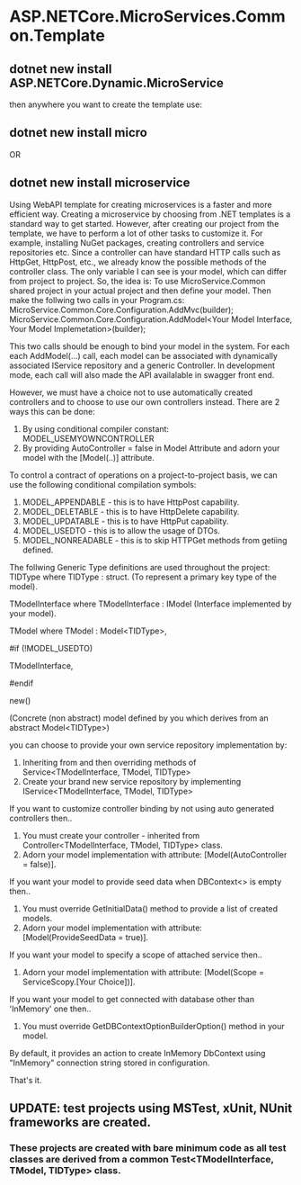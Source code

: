# ASP.NETCore.MicroServices.Common.Template

## dotnet new install ASP.NETCore.Dynamic.MicroService 

then anywhere you want to create the template use:

## dotnet new install micro
OR
## dotnet new install microservice

Using WebAPI template for creating microservices is a faster and more efficient way.
Creating a microservice by choosing from .NET templates is a standard way to get started. 
However, after creating our project from the template, we have to perform a lot of other tasks to customize it. 
For example, installing NuGet packages, creating controllers and service repositories etc. 
Since a controller can have standard HTTP calls such as HttpGet, HttpPost, etc., we already know the possible methods of the controller class. 
The only variable I can see is your model, which can differ from project to project. 
So, the idea is: To use MicroService.Common shared project in your actual project and then define your model.
Then make the follwing two calls in your Program.cs:
MicroService.Common.Core.Configuration.AddMvc(builder);
MicroService.Common.Core.Configuration.AddModel\<Your Model Interface, Your Model Implemetation\>(builder);

This two calls should be enough to bind your model in the system.
For each each AddModel(...) call, each model can be associated with dynamically associated IService repository and a generic Controller.
In development mode, each call will also made the API availalable in swagger front end.

However, we must have a choice not to use automatically created controllers and to choose to use our own controllers instead.
There are 2 ways this can be done:
1. By using conditional compiler constant: MODEL_USEMYOWNCONTROLLER
2. By providing AutoController = false in Model Attribute and adorn your model with the \[Model(..)\] attribute.

To control a contract of operations on a project-to-project basis, we can use the following conditional compilation symbols:
1. MODEL_APPENDABLE - this is to have HttpPost capability.
2. MODEL_DELETABLE - this is to have HttpDelete capability.
3. MODEL_UPDATABLE - this is to have HttpPut capability.
4. MODEL_USEDTO - this is to allow the usage of DTOs.
5. MODEL_NONREADABLE - this is to skip HTTPGet methods from getiing defined.
    
The follwing Generic Type definitions are used throughout the project:
TIDType where TIDType : struct. (To represent a primary key type of the model).

TModelInterface  where TModelInterface : IModel (Interface implemented by your model).

TModel where TModel : Model\<TIDType\>,

#if (!MODEL_USEDTO)

TModelInterface,

#endif

new()

(Concrete (non abstract) model defined by you which derives from an abstract Model\<TIDType\>) 

you can choose to provide your own service repository implementation by:
1. Inheriting from and then overriding methods of Service\<TModelInterface, TModel, TIDType\>
2. Create your brand new service repository by implementing IService\<TModelInterface, TModel, TIDType\>

If you want to customize controller binding by not using auto generated controllers then.. 
1. You must create your controller - inherited from Controller\<TModelInterface, TModel, TIDType\> class.
2. Adorn your model implementation with attribute: [Model(AutoController = false)]. 

If you want your model to provide seed data when DBContext\<\> is empty then.. 
1. You must override GetInitialData() method to provide a list of created models.
2. Adorn your model implementation with attribute: [Model(ProvideSeedData = true)].

If you want your model to specify a scope of attached service then.. 
1.  Adorn your model implementation with attribute: [Model(Scope = ServiceScopy.[Your Choice])].

If you want your model to get connected with database other than 'InMemory' one then..
1. You must override GetDBContextOptionBuilderOption() method in your model.
   
By default, it provides an action to create InMemory DbContext using "InMemory" connection string stored in configuration.

That's it. 

## UPDATE: test projects using MSTest, xUnit, NUnit frameworks are created.

### These projects are created with bare minimum code as all test classes are derived from a common Test<TModelInterface, TModel, TIDType> class.
  

